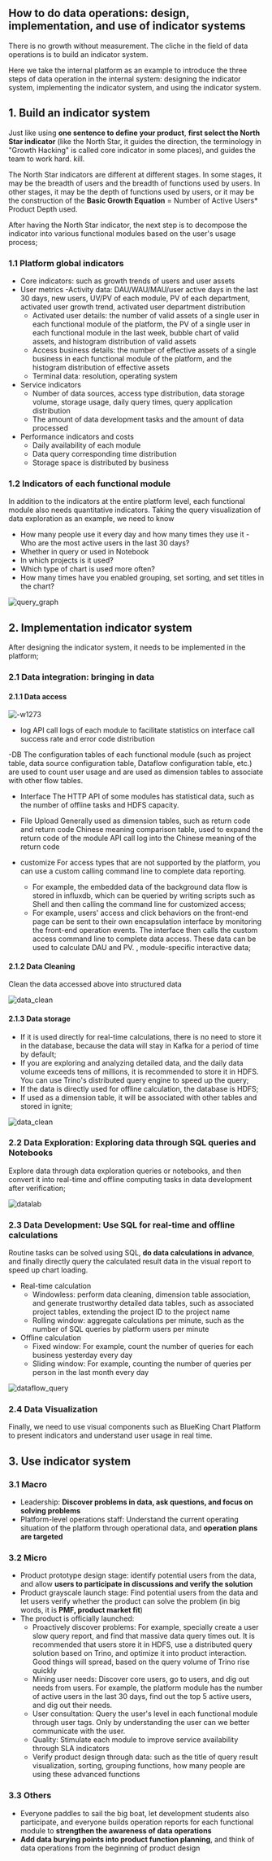 How to do data operations: design, implementation, and use of indicator systems
----
There is no growth without measurement. The cliche in the field of data operations is to build an indicator system.

Here we take the internal platform as an example to introduce the three steps of data operation in the internal system: designing the indicator system, implementing the indicator system, and using the indicator system.


## 1. Build an indicator system
Just like using **one sentence to define your product**, **first select the North Star indicator** (like the North Star, it guides the direction, the terminology in "Growth Hacking" is called core indicator in some places), and guides the team to work hard. kill.

The North Star indicators are different at different stages. In some stages, it may be the breadth of users and the breadth of functions used by users. In other stages, it may be the depth of functions used by users, or it may be the construction of the **Basic Growth Equation** = Number of Active Users* Product Depth used.

After having the North Star indicator, the next step is to decompose the indicator into various functional modules based on the user's usage process;


### 1.1 Platform global indicators
- Core indicators: such as growth trends of users and user assets
- User metrics
     -Activity data: DAU/WAU/MAU/user active days in the last 30 days, new users, UV/PV of each module, PV of each department, activated user growth trend, activated user department distribution
     - Activated user details: the number of valid assets of a single user in each functional module of the platform, the PV of a single user in each functional module in the last week, bubble chart of valid assets, and histogram distribution of valid assets
     - Access business details: the number of effective assets of a single business in each functional module of the platform, and the histogram distribution of effective assets
     - Terminal data: resolution, operating system
- Service indicators
     - Number of data sources, access type distribution, data storage volume, storage usage, daily query times, query application distribution
     - The amount of data development tasks and the amount of data processed
- Performance indicators and costs
     - Daily availability of each module
     - Data query corresponding time distribution
     - Storage space is distributed by business

### 1.2 Indicators of each functional module
In addition to the indicators at the entire platform level, each functional module also needs quantitative indicators. Taking the query visualization of data exploration as an example, we need to know
- How many people use it every day and how many times they use it
-Who are the most active users in the last 30 days?
- Whether in query or used in Notebook
- In which projects is it used?
- Which type of chart is used more often?
- How many times have you enabled grouping, set sorting, and set titles in the chart?

![query_graph](media//query_graph.png)

## 2. Implementation indicator system
After designing the indicator system, it needs to be implemented in the platform;

### 2.1 Data integration: bringing in data
#### 2.1.1 Data access

![-w1273](media/data_access_detail.png)

- log
API call logs of each module to facilitate statistics on interface call success rate and error code distribution

-DB
The configuration tables of each functional module (such as project table, data source configuration table, Dataflow configuration table, etc.) are used to count user usage and are used as dimension tables to associate with other flow tables.

- Interface
The HTTP API of some modules has statistical data, such as the number of offline tasks and HDFS capacity.

- File Upload
Generally used as dimension tables, such as return code and return code Chinese meaning comparison table, used to expand the return code of the module API call log into the Chinese meaning of the return code

- customize
For access types that are not supported by the platform, you can use a custom calling command line to complete data reporting.

     - For example, the embedded data of the background data flow is stored in influxdb, which can be queried by writing scripts such as Shell and then calling the command line for customized access;
     - For example, users' access and click behaviors on the front-end page can be sent to their own encapsulation interface by monitoring the front-end operation events. The interface then calls the custom access command line to complete data access. These data can be used to calculate DAU and PV. , module-specific interactive data;

#### 2.1.2 Data Cleaning
Clean the data accessed above into structured data

![data_clean](media/data_clean.png)

#### 2.1.3 Data storage
- If it is used directly for real-time calculations, there is no need to store it in the database, because the data will stay in Kafka for a period of time by default;
- If you are exploring and analyzing detailed data, and the daily data volume exceeds tens of millions, it is recommended to store it in HDFS. You can use Trino's distributed query engine to speed up the query;
- If the data is directly used for offline calculation, the database is HDFS;
- If used as a dimension table, it will be associated with other tables and stored in ignite;

![data_clean](media/shipper.png)

### 2.2 Data Exploration: Exploring data through SQL queries and Notebooks
Explore data through data exploration queries or notebooks, and then convert it into real-time and offline computing tasks in data development after verification;

![datalab](media/datalab.png)


### 2.3 Data Development: Use SQL for real-time and offline calculations
Routine tasks can be solved using SQL, **do data calculations in advance**, and finally directly query the calculated result data in the visual report to speed up chart loading.

- Real-time calculation
     - Windowless: perform data cleaning, dimension table association, and generate trustworthy detailed data tables, such as associated project tables, extending the project ID to the project name
     - Rolling window: aggregate calculations per minute, such as the number of SQL queries by platform users per minute
- Offline calculation
     - Fixed window: For example, count the number of queries for each business yesterday every day
     - Sliding window: For example, counting the number of queries per person in the last month every day
    
![dataflow_query](media/dataflow_query.png)


### 2.4 Data Visualization
Finally, we need to use visual components such as BlueKing Chart Platform to present indicators and understand user usage in real time.




## 3. Use indicator system
### 3.1 Macro
- Leadership: **Discover problems in data, ask questions, and focus on solving problems**
- Platform-level operations staff: Understand the current operating situation of the platform through operational data, and **operation plans are targeted**

### 3.2 Micro
- Product prototype design stage: identify potential users from the data, and allow **users to participate in discussions and verify the solution**
- Product grayscale launch stage: Find potential users from the data and let users verify whether the product can solve the problem (in big words, it is **PMF, product market fit**)
- The product is officially launched:
     - Proactively discover problems: For example, specially create a user slow query report, and find that massive data query times out. It is recommended that users store it in HDFS, use a distributed query solution based on Trino, and optimize it into product interaction. Good things will spread, based on the query volume of Trino rise quickly
     - Mining user needs: Discover core users, go to users, and dig out needs from users. For example, the platform module has the number of active users in the last 30 days, find out the top 5 active users, and dig out their needs.
     - User consultation: Query the user's level in each functional module through user tags. Only by understanding the user can we better communicate with the user.
     - Quality: Stimulate each module to improve service availability through SLA indicators
     - Verify product design through data: such as the title of query result visualization, sorting, grouping functions, how many people are using these advanced functions

### 3.3 Others
- Everyone paddles to sail the big boat, let development students also participate, and everyone builds operation reports for each functional module to **strengthen the awareness of data operations**
- **Add data burying points into product function planning**, and think of data operations from the beginning of product design